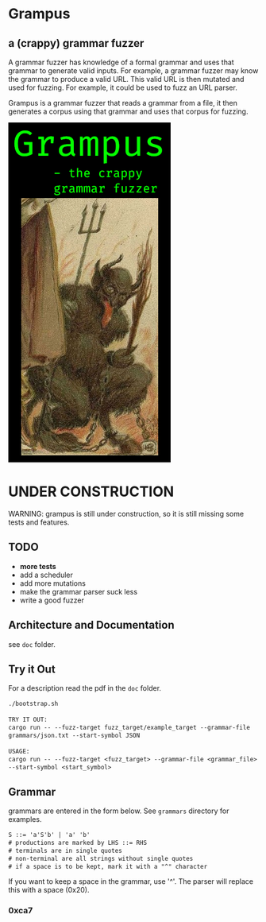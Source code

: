 # Grampus
## a (crappy) grammar fuzzer

A grammar fuzzer has knowledge of a formal grammar and uses that grammar to generate valid inputs.
For example, a grammar fuzzer may know the grammar to produce a valid URL. This valid URL is then
mutated and used for fuzzing. For example, it could be used to fuzz an URL parser.

Grampus is a grammar fuzzer that reads a grammar from a file, it then generates a corpus using
that grammar and uses that corpus for fuzzing. 

![Grampus](doc/grampus.png)

# UNDER CONSTRUCTION
WARNING: grampus is still under construction, so it is still missing some tests and features.

## TODO 

- **more tests**
- add a scheduler
- add more mutations
- make the grammar parser suck less
- write a good fuzzer

## Architecture and Documentation

see `doc` folder.

## Try it Out

For a description read the pdf in the `doc` folder.

```
./bootstrap.sh

TRY IT OUT:
cargo run -- --fuzz-target fuzz_target/example_target --grammar-file grammars/json.txt --start-symbol JSON

USAGE:
cargo run -- --fuzz-target <fuzz_target> --grammar-file <grammar_file> --start-symbol <start_symbol>

```

## Grammar 

grammars are entered in the form below. 
See `grammars` directory for examples.

```
S ::= 'a'S'b' | 'a' 'b'
# productions are marked by LHS ::= RHS 
# terminals are in single quotes
# non-terminal are all strings without single quotes
# if a space is to be kept, mark it with a "^" character
```
If you want to keep a space in the grammar, use '^'. The parser
will replace this with a space (0x20).

### 0xca7
